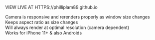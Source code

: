 VIEW LIVE AT HTTPS://philliplam89.github.io

Camera is responsive and rerenders properly as window size changes <br>
Keeps aspect ratio as size changes <br>
Will always render at optimal resolution (camera dependent) <br>
Works for iPhone 11+ & also Androids <br>

